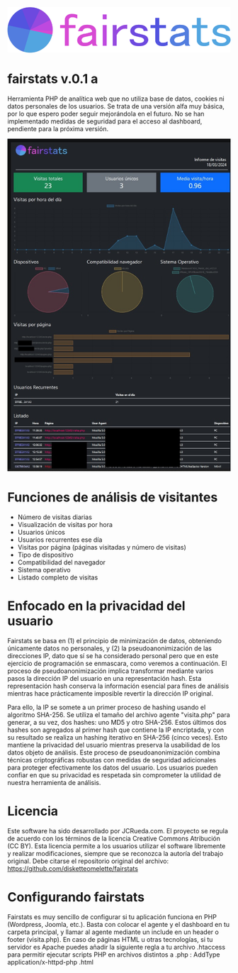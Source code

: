 ![Logotipo de fairstats](logo.png) 
# fairstats v.0.1 a
Herramienta PHP de analítica web que no utiliza base de datos, cookies ni datos personales de los usuarios. Se trata de una versión alfa muy básica, por lo que espero poder seguir mejorándola en el futuro. No se han implementado medidas de seguridad para el acceso al dashboard, pendiente para la próxima versión. 

![Captura](scr2.jpg) 

# Funciones de análisis de visitantes

- Número de visitas diarias
- Visualización de visitas por hora
- Usuarios únicos
- Usuarios recurrentes ese día
- Visitas por página (páginas visitadas y número de visitas)
- Tipo de dispositivo
- Compatibilidad del navegador
- Sistema operativo
- Listado completo de visitas

# Enfocado en la privacidad del usuario

Fairstats se basa en (1) el principio de minimización de datos, obteniendo únicamente datos no personales, y (2) la pseudoanonimización de las direcciones IP, dato que sí se ha considerado personal pero que en este ejercicio de programación se enmascara, como veremos a continuación. El proceso de pseudoanonimización implica transformar mediante varios pasos la dirección IP del usuario en una representación hash. Esta representación hash conserva la información esencial para fines de análisis mientras hace prácticamente imposible revertir la dirección IP original. 

Para ello, la IP se somete a un primer proceso de hashing usando el algoritmo SHA-256. Se utiliza el tamaño del archivo agente "visita.php" para generar, a su vez, dos hashes: uno MD5 y otro SHA-256. Estos últimos dos hashes son agregados al primer hash que contiene la IP encriptada, y con su resultado se realiza un hashing iterativo en SHA-256 (cinco veces). Esto mantiene la privacidad del usuario mientras preserva la usabilidad de los datos objeto de análisis. Este proceso de pseudoanonimización combina técnicas criptográficas robustas con medidas de seguridad adicionales para proteger efectivamente los datos del usuario. Los usuarios pueden confiar en que su privacidad es respetada sin comprometer la utilidad de nuestra herramienta de análisis.

# Licencia

Este software ha sido desarrollado por JCRueda.com. El proyecto se regula de acuerdo con los términos de la licencia Creative Commons Atribución (CC BY). Esta licencia permite a los usuarios utilizar el software libremente y realizar modificaciones, siempre que se reconozca la autoría del trabajo original. Debe citarse el repositorio original del archivo: https://github.com/disketteomelette/fairstats

# Configurando fairstats

Fairstats es muy sencillo de configurar si tu aplicación funciona en PHP (Wordpress, Joomla, etc.). Basta con colocar el agente y el dashboard en tu carpeta principal, y llamar al agente mediante un include en un header o footer (visita.php). 
En caso de páginas HTML u otras tecnologías, si tu servidor es Apache puedes añadir la siguiente regla a tu archivo .htaccess para permitir ejecutar scripts PHP en archivos distintos a .php :   AddType application/x-httpd-php .html
